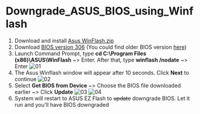 # Downgrade_ASUS_BIOS_using_Winflash
1. Download and install [Asus WinFlash.zip](https://github.com/user-attachments/files/16623895/Asus.WinFlash.zip)
2. Download [BIOS version 306](https://github.com/user-attachments/files/16678297/X542UARAS306.zip)
(You could find older BIOS version [here](https://www.asus.com/us/supportonly/x542ua/helpdesk_bios/))
3. Launch Command Prompt, type **cd C:\Program Files (x86)\ASUS\WinFlash** ~> Enter. After that, type **winflash /nodate** ~> Enter
![01](https://github.com/user-attachments/assets/68154e07-43e3-40ba-b2dc-c1571a75f223)
4. The Asus Winflash window will appear after 10 seconds. Click **Next** to continue
![02](https://github.com/user-attachments/assets/eeae738d-f6fc-4592-a6f7-1e78b6c51642)
5. Select **Get BIOS from Device** ~> Choose the BIOS file downloaded earlier ~> Click **Update**
![03](https://github.com/user-attachments/assets/134bedf4-f304-4563-b205-a87ba482ed44)
![04](https://github.com/user-attachments/assets/b91c03fd-f0f8-4d10-bb32-8da2d7ddf010)
6. System will restart to ASUS EZ Flash to ~~update~~ downgrade BIOS. Let it run and you'll have BIOS downgraded
